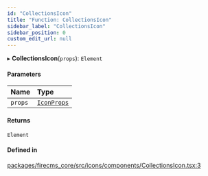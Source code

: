 ```yaml
---
id: "CollectionsIcon"
title: "Function: CollectionsIcon"
sidebar_label: "CollectionsIcon"
sidebar_position: 0
custom_edit_url: null
---
```


▸ **CollectionsIcon**(`props`): `Element`

#### Parameters

| Name | Type |
| :------ | :------ |
| `props` | [`IconProps`](../types/IconProps.md) |

#### Returns

`Element`

#### Defined in

[packages/firecms_core/src/icons/components/CollectionsIcon.tsx:3](https://github.com/FireCMSco/firecms/blob/d45f3739/packages/firecms_core/src/icons/components/CollectionsIcon.tsx#L3)
